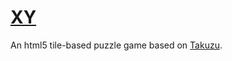 # [XY](http://d-hart.com/xy)

An html5 tile-based puzzle game based on [Takuzu](https://en.wikipedia.org/wiki/Takuzu).